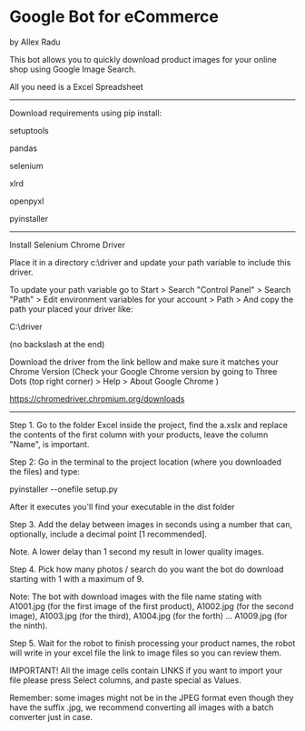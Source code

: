 # Google Bot for eCommerce
by Allex Radu

This bot allows you to quickly download product images for your online shop using Google Image Search.

All you need is a Excel Spreadsheet

---------------------------------------

Download requirements using pip install:

setuptools

pandas

selenium

xlrd

openpyxl

pyinstaller

---------------------------------------
Install Selenium Chrome Driver

Place it in a directory c:\driver and update your path variable to include this driver.

To update your path variable go to Start > Search "Control Panel" > Search "Path" > Edit environment variables for your account > Path > And copy the path your placed your driver like:

C:\driver

(no backslash at the end)

Download the driver from the link bellow and make sure it matches your Chrome Version (Check your Google Chrome version by going to Three Dots (top right corner) > Help > About Google Chrome )

https://chromedriver.chromium.org/downloads 

 ---------------------------------------
 
Step 1. Go to the folder Excel inside the project, find the a.xslx and replace the contents of the first column with your products, leave the column "Name", is important.

Step 2: Go in the terminal to the project location (where you downloaded the files) and type:
 
pyinstaller --onefile setup.py
 
After it executes you'll find your executable in the dist folder
 
Step 3. Add the delay between images in seconds using a number that can, optionally, include a decimal point [1 recommended]. 

Note. A lower delay than 1 second my result in lower quality images.

Step 4. Pick how many photos / search do you want the bot do download starting with 1 with a maximum of 9.

Note: The bot with download images with the file name stating with A1001.jpg (for the first image of the first product), A1002.jpg (for the second image), A1003.jpg (for the third), A1004.jpg (for the forth) ... A1009.jpg (for the ninth).

Step 5. Wait for the robot to finish processing your product names, the robot will write in your excel file the link to image files so you can review them.

IMPORTANT! All the image cells contain LINKS if you want to import your file please press Select columns, and paste special as Values.

Remember: some images might not be in the JPEG format even though they have the suffix .jpg, we recommend converting all images with a batch converter just in case. 



 
